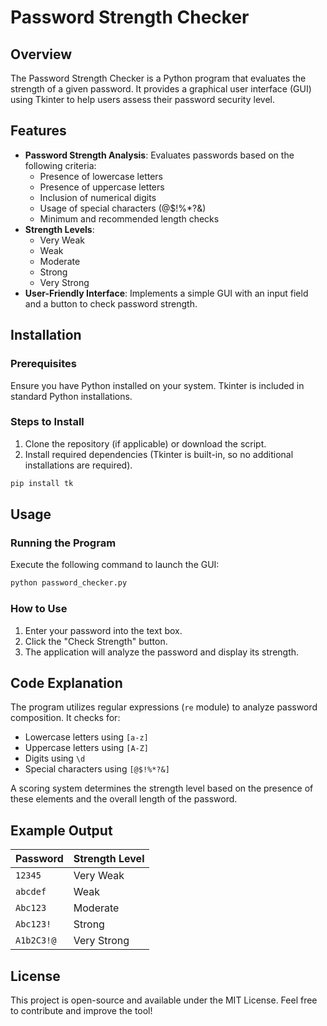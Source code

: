 # Password Strength Checker

## Overview
The Password Strength Checker is a Python program that evaluates the strength of a given password. It provides a graphical user interface (GUI) using Tkinter to help users assess their password security level.

## Features
- **Password Strength Analysis**: Evaluates passwords based on the following criteria:
  - Presence of lowercase letters
  - Presence of uppercase letters
  - Inclusion of numerical digits
  - Usage of special characters (@$!%*?&)
  - Minimum and recommended length checks
- **Strength Levels**:
  - Very Weak
  - Weak
  - Moderate
  - Strong
  - Very Strong
- **User-Friendly Interface**: Implements a simple GUI with an input field and a button to check password strength.

## Installation
### Prerequisites
Ensure you have Python installed on your system. Tkinter is included in standard Python installations.

### Steps to Install
1. Clone the repository (if applicable) or download the script.
2. Install required dependencies (Tkinter is built-in, so no additional installations are required).

```sh
pip install tk
```

## Usage
### Running the Program
Execute the following command to launch the GUI:
```sh
python password_checker.py
```

### How to Use
1. Enter your password into the text box.
2. Click the "Check Strength" button.
3. The application will analyze the password and display its strength.

## Code Explanation
The program utilizes regular expressions (`re` module) to analyze password composition. It checks for:
- Lowercase letters using `[a-z]`
- Uppercase letters using `[A-Z]`
- Digits using `\d`
- Special characters using `[@$!%*?&]`

A scoring system determines the strength level based on the presence of these elements and the overall length of the password.

## Example Output
| Password | Strength Level |
|----------|---------------|
| `12345`  | Very Weak     |
| `abcdef` | Weak         |
| `Abc123` | Moderate     |
| `Abc123!`| Strong       |
| `A1b2C3!@` | Very Strong |

## License
This project is open-source and available under the MIT License. Feel free to contribute and improve the tool!
